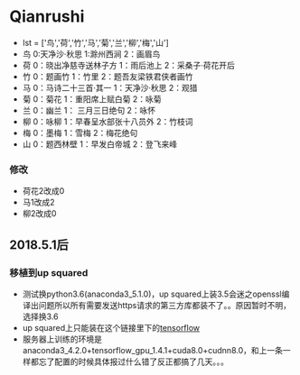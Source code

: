 # Qianrushi
- lst = ['鸟','荷','竹','马','菊','兰','柳','梅','山']
- 鸟 0:天净沙·秋思 1:滁州西涧 2：画眉鸟
- 荷 0：晓出净慈寺送林子方 1：雨后池上 2：采桑子·荷花开后
- 竹 0：题画竹 1：竹里 2：题吾友梁铁君侠者画竹
- 马 0：马诗二十三首·其一 1：天净沙·秋思 2：观猎
- 菊 0：菊花 1：重阳席上赋白菊 2：咏菊
- 兰 0：幽兰 1： 三月三日绝句 2：咏怀
- 柳 0：咏柳 1：早春呈水部张十八员外 2：竹枝词
- 梅 0：墨梅 1：雪梅 2：梅花绝句
- 山 0：题西林壁 1：早发白帝城 2：登飞来峰
### 修改
- 荷花2改成0
- 马1改成2
- 柳2改成0

## 2018.5.1后
### 移植到up squared

 

- 测试换python3.6(anaconda3_5.1.0)，up squared上装3.5会迷之openssl编译出问题所以所有需要发送https请求的第三方库都装不了。。原因暂时不明，选择换3.6
- up squared上只能装在这个链接里下的[tensorflow](https://github.com/fo40225/tensorflow-windows-wheel)
- 服务器上训练的环境是anaconda3_4.2.0+tensorflow_gpu_1.4.1+cuda8.0+cudnn8.0，和上一条一样都忘了配置的时候具体报过什么错了反正都搞了几天。。。

